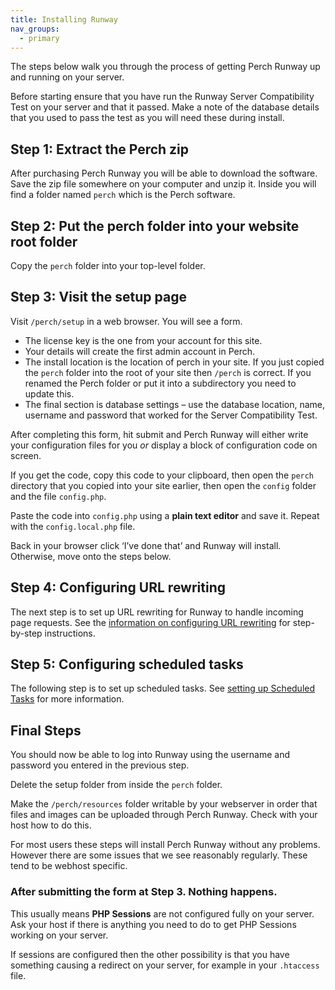 ```yaml
---
title: Installing Runway
nav_groups:
  - primary
---
```


The steps below walk you through the process of getting Perch Runway up and running on your server.

Before starting ensure that you have run the Runway Server Compatibility Test on your server and that it passed. Make a note of the database details that you used to pass the test as you will need these during install.

## Step 1: Extract the Perch zip

After purchasing Perch Runway you will be able to download the software. Save the zip file somewhere on your computer and unzip it. Inside you will find a folder named `perch` which is the Perch software.

## Step 2: Put the perch folder into your website root folder

Copy the `perch` folder into your top-level folder.

## Step 3: Visit the setup page

Visit `/perch/setup` in a web browser. You will see a form.

-   The license key is the one from your account for this site.
-   Your details will create the first admin account in Perch.
-   The install location is the location of perch in your site. If you just copied the `perch` folder into the root of your site then `/perch` is correct. If you renamed the Perch folder or put it into a subdirectory you need to update this.
-   The final section is database settings – use the database location, name, username and password that worked for the Server Compatibility Test.

After completing this form, hit submit and Perch Runway will either write your configuration files for you _or_ display a block of configuration code on screen.

If you get the code, copy this code to your clipboard, then open the `perch` directory that you copied into your site earlier, then open the `config` folder and the file `config.php`.

Paste the code into `config.php` using a **plain text editor** and save it. Repeat with the `config.local.php` file.

Back in your browser click ‘I’ve done that’ and Runway will install. Otherwise, move onto the steps below.

## Step 4: Configuring URL rewriting

The next step is to set up URL rewriting for Runway to handle incoming page requests. See the [information on configuring URL rewriting](/runway/getting-started/installing/rewrites/) for step-by-step instructions.

## Step 5: Configuring scheduled tasks

The following step is to set up scheduled tasks. See [setting up Scheduled Tasks](/runway/getting-started/installing/scheduled-tasks/) for more information.

## Final Steps

You should now be able to log into Runway using the username and password you entered in the previous step.

Delete the setup folder from inside the `perch` folder.

Make the `/perch/resources` folder writable by your webserver in order that files and images can be uploaded through Perch Runway. Check with your host how to do this.

For most users these steps will install Perch Runway without any problems. However there are some issues that we see reasonably regularly. These tend to be webhost specific.


### After submitting the form at Step 3. Nothing happens.

This usually means **PHP Sessions** are not configured fully on your server. Ask your host if there is anything you need to do to get PHP Sessions working on your server.

If sessions are configured then the other possibility is that you have something causing a redirect on your server, for example in your `.htaccess` file.

